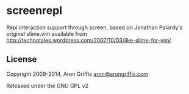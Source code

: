 screenrepl
==========

Repl interaction support through screen, based on
Jonathan Palardy's original slime.vim available from
http://technotales.wordpress.com/2007/10/03/like-slime-for-vim/

License
-------

Copyright 2009-2014, Aron Griffis <aron@arongriffis.com>

Released under the GNU GPL v2
